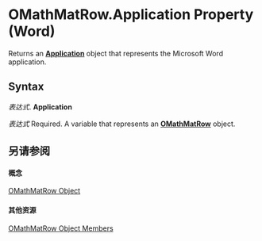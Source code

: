 
# OMathMatRow.Application Property (Word)

Returns an  **[Application](d1cf6f8f-4e88-bf01-93b4-90a83f79cb44.md)** object that represents the Microsoft Word application.


## Syntax

 _表达式_. **Application**

 _表达式_ Required. A variable that represents an **[OMathMatRow](a6e96db5-9119-51a2-f303-a6c74b5be88d.md)** object.


## 另请参阅


#### 概念


[OMathMatRow Object](a6e96db5-9119-51a2-f303-a6c74b5be88d.md)
#### 其他资源


[OMathMatRow Object Members](http://msdn.microsoft.com/library/ea4fee7a-4ada-2f9d-4b06-c967a1cc4032%28Office.15%29.aspx)